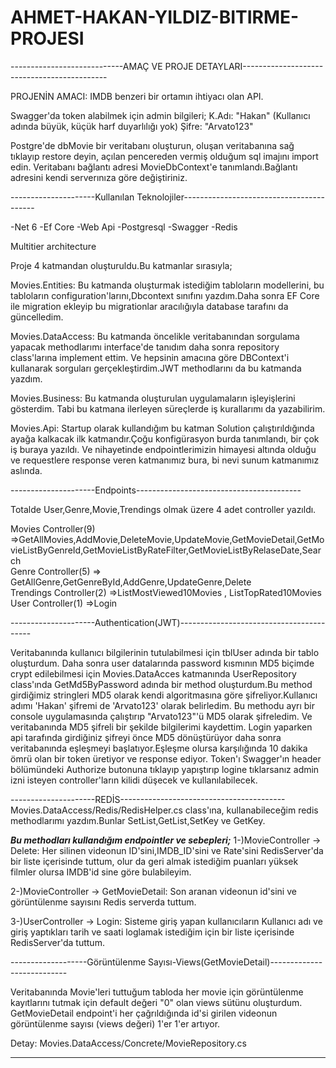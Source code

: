 # AHMET-HAKAN-YILDIZ-BITIRME-PROJESI


----------------------------AMAÇ VE PROJE DETAYLARI--------------------------------------------

PROJENİN AMACI: IMDB benzeri bir ortamın ihtiyacı olan API.

Swagger'da token alabilmek için admin bilgileri;
K.Adı: "Hakan" (Kullanıcı adında büyük, küçük harf duyarlılığı yok)
Şifre: "Arvato123"

Postgre'de dbMovie bir veritabanı oluşturun, oluşan veritabanına sağ tıklayıp restore deyin, açılan pencereden vermiş olduğum sql imajını import edin.
Veritabanı bağlantı adresi MovieDbContext'e tanımlandı.Bağlantı adresini kendi serverınıza göre değiştiriniz.

---------------------Kullanılan Teknolojiler-----------------------------------------

-Net 6
-Ef Core
-Web Api
-Postgresql
-Swagger
-Redis

Multitier architecture

Proje 4 katmandan oluşturuldu.Bu katmanlar sırasıyla;

Movies.Entities: Bu katmanda oluşturmak istediğim tabloların modellerini, bu tabloların configuration'larını,Dbcontext sınıfını yazdım.Daha sonra EF Core ile migration
ekleyip bu migrationlar aracılığıyla database tarafını da güncelledim.

Movies.DataAccess: Bu katmanda öncelikle veritabanından sorgulama yapacak methodlarımı interface'de tanıdım daha sonra repository class'larına implement ettim. Ve hepsinin
amacına göre DBContext'i kullanarak sorguları gerçekleştirdim.JWT methodlarını da bu katmanda yazdım.

Movies.Business: Bu katmanda oluşturulan uygulamaların işleyişlerini gösterdim. Tabi bu katmana ilerleyen süreçlerde iş kurallarımı da yazabilirim.

Movies.Api: Startup olarak kullandığım bu katman Solution çalıştırıldığında ayağa kalkacak ilk katmandır.Çoğu konfigürasyon burda tanımlandı, bir çok iş buraya yazıldı.
Ve nihayetinde endpointlerimizin himayesi altında olduğu ve requestlere response veren katmanımız bura, bi nevi sunum katmanımız aslında.


---------------------Endpoints-----------------------------------------

Totalde User,Genre,Movie,Trendings olmak üzere 4 adet controller yazıldı.

Movies Controller(9) =>GetAllMovies,AddMovie,DeleteMovie,UpdateMovie,GetMovieDetail,GetMovieListByGenreId,GetMovieListByRateFilter,GetMovieListByRelaseDate,Search <br>
Genre Controller(5) => GetAllGenre,GetGenreById,AddGenre,UpdateGenre,Delete<br>
Trendings Controller(2) =>ListMostViewed10Movies , ListTopRated10Movies <br>
User Controller(1) =>Login<br>

---------------------Authentication(JWT)-----------------------------------------

Veritabanında kullanıcı bilgilerinin tutulabilmesi için tblUser adında bir tablo oluşturdum. Daha sonra user datalarında password kısmının MD5
biçimde crypt edilebilmesi için Movies.DataAcces katmanında UserRepository class'ında GetMd5ByPassword adında bir method oluşturdum.Bu method girdiğimiz stringleri
MD5 olarak kendi algoritmasına göre şifreliyor.Kullanıcı adımı 'Hakan' şifremi de 'Arvato123' olarak belirledim. Bu methodu ayrı bir console 
uygulamasında çalıştırıp "Arvato123"'ü MD5 olarak şifreledim. Ve veritabanında MD5 şifreli bir şekilde bilgilerimi kaydettim. Login yaparken
api tarafında girdiğiniz şifreyi önce MD5 dönüştürüyor daha sonra veritabanında eşleşmeyi başlatıyor.Eşleşme olursa karşılığında 10 dakika ömrü
olan bir token üretiyor ve response ediyor. Token'ı Swagger'ın header bölümündeki Authorize butonuna tıklayıp yapıştırıp logine tıklarsanız 
admin izni isteyen controller'ların kilidi düşecek ve kullanılabilecek.

---------------------REDİS-----------------------------------------
Movies.DataAccess/Redis/RedisHelper.cs class'ına, kullanabileceğim redis methodlarımı yazdım.Bunlar SetList,GetList,SetKey ve GetKey.

***Bu methodları kullandığım endpointler ve sebepleri;***
1-)MovieController -> Delete: Her silinen videonun ID'sini,IMDB_ID'sini ve Rate'sini RedisServer'da bir liste içerisinde tuttum, olur da geri almak istediğim 
puanları yüksek filmler olursa IMDB'id sine göre bulabileyim.

2-)MovieController -> GetMovieDetail: Son aranan videonun id'sini ve görüntülenme sayısını Redis serverda tuttum.

3-)UserController -> Login: Sisteme giriş yapan kullanıcıların Kullanıcı adı ve giriş yaptıkları tarih ve saati loglamak istediğim için bir liste içerisinde
RedisServer'da tuttum.

-------------------Görüntülenme Sayısı-Views(GetMovieDetail)---------------------------

Veritabanında Movie'leri tuttuğum tabloda her movie için görüntülenme kayıtlarını tutmak için default değeri "0" olan views sütünu oluşturdum.
GetMovieDetail endpoint'i her çağrıldığında id'si girilen videonun görüntülenme sayısı (views değeri) 1'er 1'er artıyor.

Detay: Movies.DataAccess/Concrete/MovieRepository.cs

---------------------------------------------------------------------------------------







